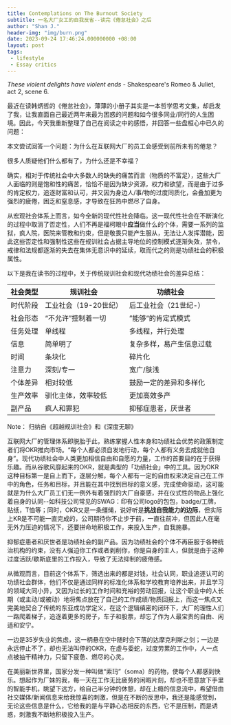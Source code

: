 ```yaml
---
title: Contemplations on The Burnout Society
subtitle: 一名大厂女工的自我反省--读完《倦怠社会》之后
author: "Shan J."
header-img: "img/burn.png"
date: 2023-09-24 17:46:24.000000000 +08:00
layout: post
tags:
 - lifestyle
 - Essay critics
---
```

*These violent delights have violent ends* - Shakespeare's Romeo & Juliet, act 2, scene 6.

最近在读韩炳哲的《倦怠社会》，薄薄的小册子其实是一本哲学思考文集，却启发了我，让我直面自己最近两年来最为困惑的问题和如今很多同业/同行的人生困境。因此，今天我重新整理了自己在阅读之中的感悟，并回答一些盘桓心中已久的问题：

本文尝试回答一个问题：为什么在互联网大厂的员工会感受到前所未有的倦怠？

很多人质疑他们什么都有了，为什么还是不幸福？

确实，相对于传统社会中大多数人的缺失的痛苦而言（物质的不富足），这些大厂人面临的则是饱和性的痛苦，恰恰不是因为缺少资源，权力和欲望，而是由于过多的肯定权力，追逐财富和认可，并又因为身边人/事/物的过度同质化，会叠加更为强烈的疲倦，困乏和窒息感，才导致在狂热中燃尽了自身。

从宏观社会体系上而言，如今全新的现代性社会降临。这一现代性社会在不断演化的过程中取消了否定性，人们不再是福柯眼中**应当**做什么的个体，需要一系列的监狱，疯人院，医院来管教和约束，但是敬畏只能产生服从，无法让人发挥潜能，因此这些否定性和强制性这些在规训社会占据主导地位的控制模式逐渐失效，禁令，戒律和法规都逐渐的失去在集体无意识中的延续，取而代之的则是功绩社会的积极属性。

以下是我在读书的过程中，关于传统规训社会和现代功绩社会的差异总结：

| 社会类型 | 规训社会              | 功绩社会                 |
| -------- | --------------------- | ------------------------ |
| 时代阶段 | 工业社会（19-20世纪） | 后工业社会（21世纪-）    |
| 社会形态 | “不允许”控制着一切    | ”能够“的肯定式模式       |
| 任务处理 | 单线程                | 多线程，并行处理         |
| 信息     | 简单明了              | 复杂多样，易产生信息过载 |
| 时间     | 条块化                | 碎片化                   |
| 注意力   | 深刻/专一             | 宽广/肤浅                |
| 个体差异 | 相对较低              | 鼓励一定的差异和多样化   |
| 生产效率 | 驯化主体，效率较低    | 更加高效多产             |
| 副产品   | 疯人和罪犯            | 抑郁症患者，厌世者       |

Note： 归纳自《超越规训社会》和《深度无聊》

互联网大厂的管理体系即脱胎于此，熟练掌握人性本身和功绩社会优势的政策制定者们将OKR推向市场。“每个人都必须自发地行动，每个人都有义务去成就他自身”。现代功绩社会中人类更加相信自由和自愿的力量，工作的首要目的在于获得乐趣。而从谷歌风靡起来的OKR，就是典型的「功绩社会」中的工具。因为OKR这种目标第一是自上而下，逐层分解，每个人都有一定的自由权来决定自己在工作中的角色，任务和目标，并且能在其中找到目标的意义感，完成使命驱动，这可能就是为什么大厂员工们无一例外有着强烈的大厂自豪感，并在仪式性的物品上强化着自身的认同--如科技公司常见的SWAG：印有公司logo的包包，badge/工牌，贴纸，T恤等；同时，OKR又是一条缰绳，说好听是**挑战自我能力的边际**，但实际上KR是不可能一直完成的，公司期待你不止步于前，一直往前冲，但因此人在毫无外力压迫的情况下，还要拼命地积极工作，来投入生产，自我施暴。

抑郁症患者和厌世者是功绩社会的副产品。因为功绩社会的个体不再臣服于各种统治机构的约束，没有人强迫你工作或者剥削你，你是自身的主人，但就是由于这种过度活跃/歇斯底里的工作投入，导致了无法抑制的疲倦感。

从微观而言，目前这个体系下，筛选出来的都是对钱，社会认同，职业追逐认可的功绩社会群体，他们不仅是通过同样的标准化体系和学校教育培养出来，并且学习的领域大同小异，又因为过长的工作时间和充裕的劳动回报，让这个职业中的人长期（或主动/或被动）地将焦点放在了自己的工作成绩/物质回报上，而这一焦点又完美地契合了传统的东亚成功学定义，在这个逻辑缜密的闭环下，大厂的理性人们一路爬着梯子，追逐着更多的房子，车子和股票，却忘了作为人最宝贵的自由、闲适和安宁。

一边是35岁失业的焦虑，这一柄悬在空中随时会下落的达摩克利斯之剑；一边是永远停止不了，却也无法叫停的OKR，在虚与委蛇，过度劳累的工作中，人一点点被抽干精神力，只留下疲惫、燃尽的心灵。

在美丽新世界里，国家分发一种叫做“索玛”（soma）的药物，使每个人都感到快乐。想起作为厂妹的我，每一天在工作无比疲劳的闲暇片刻，却也不愿意放下手里的智能手机，眺望下远方，给自己半分钟的休憩，却在上瘾的信息流中，希望借由社交媒体/新闻信息来给我惊喜的刺激，但是在不断的反思中，我还是能感觉到，无论这些信息是什么，它给我的是与平静心态相反的东西，它不是压制，而是诱惑，刺激我不断地积极投入生产。
